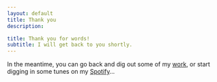 ```yaml
---
layout: default
title: Thank you
description: 

title: Thank you for words!
subtitle: I will get back to you shortly.
---
```


<p class="col--5 lead">In the meantime, you can go back and dig out some of my <a href="{{ site.url }}" class="button--underline">work</a>, or start digging in some tunes on my <a href="{{ site.spotify }}" target="_blank" class="button--underline">Spotify</a>…</p>